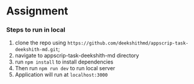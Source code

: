 # Assignment
### Steps to run in local
1. clone the repo using `https://github.com/deekshithmd/appscrip-task-deekshith-md.git`;
2. navigate to appscrip-task-deekshith-md directory
3. run `npm install` to install dependencies
4. Then run `npm run dev` to run local server
5. Application will run at `localhost:3000`
